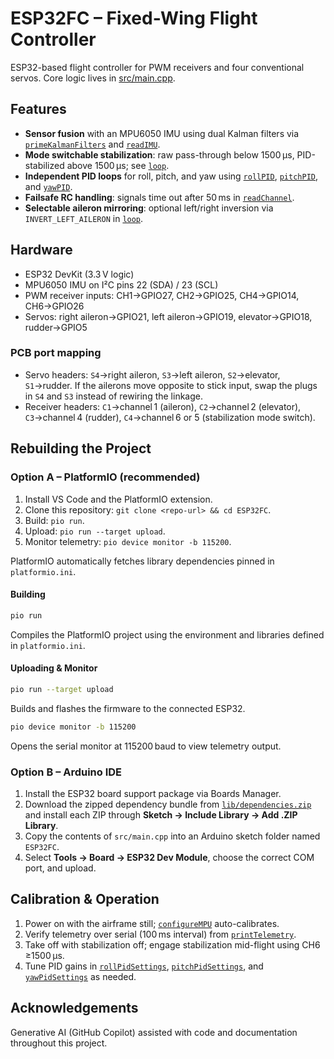 # ESP32FC – Fixed-Wing Flight Controller

ESP32-based flight controller for PWM receivers and four conventional servos. Core logic lives in [src/main.cpp](src/main.cpp).

## Features

- **Sensor fusion** with an MPU6050 IMU using dual Kalman filters via [`primeKalmanFilters`](src/main.cpp) and [`readIMU`](src/main.cpp).
- **Mode switchable stabilization**: raw pass-through below 1500 µs, PID-stabilized above 1500 µs; see [`loop`](src/main.cpp).
- **Independent PID loops** for roll, pitch, and yaw using [`rollPID`](src/main.cpp), [`pitchPID`](src/main.cpp), and [`yawPID`](src/main.cpp).
- **Failsafe RC handling**: signals time out after 50 ms in [`readChannel`](src/main.cpp).
- **Selectable aileron mirroring**: optional left/right inversion via `INVERT_LEFT_AILERON` in [`loop`](src/main.cpp).

## Hardware

- ESP32 DevKit (3.3 V logic)
- MPU6050 IMU on I²C pins 22 (SDA) / 23 (SCL)
- PWM receiver inputs: CH1→GPIO27, CH2→GPIO25, CH4→GPIO14, CH6→GPIO26
- Servos: right aileron→GPIO21, left aileron→GPIO19, elevator→GPIO18, rudder→GPIO5

### PCB port mapping

- Servo headers: `S4`→right aileron, `S3`→left aileron, `S2`→elevator, `S1`→rudder. If the ailerons move opposite to stick input, swap the plugs in `S4` and `S3` instead of rewiring the linkage.
- Receiver headers: `C1`→channel 1 (aileron), `C2`→channel 2 (elevator), `C3`→channel 4 (rudder), `C4`→channel 6 or 5 (stabilization mode switch).

## Rebuilding the Project

### Option A – PlatformIO (recommended)

1. Install VS Code and the PlatformIO extension.
2. Clone this repository: `git clone <repo-url> && cd ESP32FC`.
3. Build: `pio run`.
4. Upload: `pio run --target upload`.
5. Monitor telemetry: `pio device monitor -b 115200`.

PlatformIO automatically fetches library dependencies pinned in `platformio.ini`.

#### Building

```bash
pio run
```

Compiles the PlatformIO project using the environment and libraries defined in `platformio.ini`.

#### Uploading & Monitor

```bash
pio run --target upload
```

Builds and flashes the firmware to the connected ESP32.

```bash
pio device monitor -b 115200
```

Opens the serial monitor at 115200 baud to view telemetry output.

### Option B – Arduino IDE

1. Install the ESP32 board support package via Boards Manager.
2. Download the zipped dependency bundle from [`lib/dependencies.zip`](lib/dependencies.zip) and install each ZIP through **Sketch → Include Library → Add .ZIP Library**.
3. Copy the contents of `src/main.cpp` into an Arduino sketch folder named `ESP32FC`.
4. Select **Tools → Board → ESP32 Dev Module**, choose the correct COM port, and upload.

## Calibration & Operation

1. Power on with the airframe still; [`configureMPU`](src/main.cpp) auto-calibrates.
2. Verify telemetry over serial (100 ms interval) from [`printTelemetry`](src/main.cpp).
3. Take off with stabilization off; engage stabilization mid-flight using CH6 ≥1500 µs.
4. Tune PID gains in [`rollPidSettings`](src/main.cpp), [`pitchPidSettings`](src/main.cpp), and [`yawPidSettings`](src/main.cpp) as needed.

## Acknowledgements

Generative AI (GitHub Copilot) assisted with code and documentation throughout this project.
